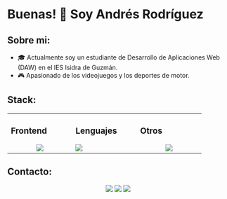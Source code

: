# Buenas! 👋 Soy Andrés Rodríguez
## Sobre mi:


- 🎓 Actualmente soy un estudiante de Desarrollo de Aplicaciones Web (DAW) en el IES Isidra de Guzmán.
- 🎮 Apasionado de los videojuegos y los deportes de motor.

## Stack:

<table><tr><td valign="top" width="25%">

### Frontend  
<a href="https://github.com/AndresRodriguezT">
<div align="center">  
       <img src="https://skillicons.dev/icons?i=html,css,ts,tailwind" /> 
</div>
</a>
 </td><td valign="top" width="25%">
        
### Lenguajes
<a href="https://github.com/AndresRodriguezT">
<div>
       <img src="https://skillicons.dev/icons?i=cs,mysql,java&perline=4" /> 
</div>
</a>

</td><td valign="top" width="25%">
  
### Otros
<a href="https://github.com/AndresRodriguezT">
<div align="center">
       <img src="https://skillicons.dev/icons?i=git,github,mysql,dotnet,docker,godot,r,vscode,visualstudio, &perline=4" /> 
</div>
</a>
</td>
</tr></table>


## Contacto:
<div align="center">
    <a href="https://www.linkedin.com/in/andr%C3%A9s-rodr%C3%ADguez-a01450314/" target="_blank"><img src="https://img.shields.io/badge/LinkedIn-0077B5?style=for-the-badge&logo=linkedin&logoColor=white"/></a>
    <a target="_blank" href="mailto:andresrodrigueztrapero@gmail.com"><img src="https://img.shields.io/badge/Gmail-D14836?style=for-the-badge&logo=gmail&logoColor=white"/></a>
    <a href="https://www.instagram.com/ndres_._/" target="_blank"><img src="https://img.shields.io/badge/Instagram-E4405F?style=for-the-badge&logo=instagram&logoColor=white"/></a>
</div>

